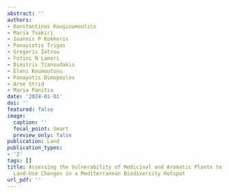 ```yaml
---
abstract: ''
authors:
- Konstantinos Kougioumoutzis
- Maria Tsakiri
- Ioannis P Kokkoris
- Panayiotis Trigas
- Gregoris Iatrou
- Fotini N Lamari
- Dimitris Tzanoudakis
- Eleni Koumoutsou
- Panayotis Dimopoulos
- Arne Strid
- Maria Panitsa
date: '2024-01-01'
doi: ''
featured: false
image:
  caption: ''
  focal_point: Smart
  preview_only: false
publication: Land
publication_types:
- '2'
tags: []
title: Assessing the Vulnerability of Medicinal and Aromatic Plants to Climate and
  Land-Use Changes in a Mediterranean Biodiversity Hotspot
url_pdf: ''
---
```

